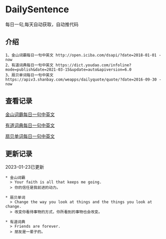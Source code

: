 # DailySentence

每日一句,每天自动获取，自动推代码

## 介绍

```
1、金山词霸每日一句中英文 http://open.iciba.com/dsapi/?date=2018-01-01 - now
2、有道词典每日一句中英文 https://dict.youdao.com/infoline?mode=publish&date=2021-03-15&update=auto&apiversion=6.0
3、扇贝单词每日一句中英文 https://apiv3.shanbay.com/weapps/dailyquote/quote/?date=2016-09-30 - now
```

## 查看记录

[金山词霸每日一句中英文](./data/iciba/)

[有道词典每日一句中英文](./data/youdao/)

[扇贝单词每日一句中英文](./data/shanbay/)

## 更新记录
2023-01-23已更新 
```
* 金山词霸
  > Your faith is all that keeps me going.
  > 你的信任是我前进的动力。

* 扇贝单词
  > Change the way you look at things and the things you look at change.
  > 改变你看待事物的方式，你所看到的事物也会改变。

* 有道词典
  > Friends are forever.
  > 朋友是一辈子的。

```
